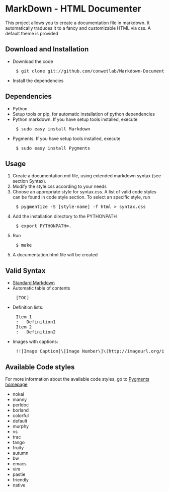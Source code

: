 MarkDown - HTML Documenter
==========================
This project allows you to create a documentation file in markdown. It automatically traduces it to a fancy and customizable HTML via css. A default theme is provided


Download and Installation
-------------------------

* Download the code
<pre>
    $ git clone git://github.com/conwetlab/Markdown-Documentation.git
</pre>
* Install the dependencies

Dependencies
------------

* Python
* Setup tools or pip, for automatic installation of python dependencies
* Python markdown. If you have setup tools installed, execute
<pre>
    $ sudo easy_install Markdown
</pre>
* Pygments. If you have setup tools installed, execute
<pre>
    $ sudo easy_install Pygments
</pre>

Usage
-----
1. Create a documentation.md file, using extended markdown syntax (see section Syntax).
2. Modify the style.css according to your needs
3. Choose an appropriate style for syntax.css. A list of valid code styles can be found in code style section. To select an specific style, run
<pre>
    $ pygmentize -S [style-name] -f html > syntax.css
</pre>

4. Add the installation directory to the PYTHONPATH

<pre>
    $ export PYTHONPATH=.
</pre>
5. Run
<pre>
    $ make
</pre>
5. A documentation.html file will be created

Valid Syntax
------------
* [Standard Markdown](http://daringfireball.net/projects/markdown/syntax)
* Automatic table of contents
<pre>
    [TOC]
</pre>
* Definition lists:
<pre>
    Item 1
    :   Definition1
    Item 2
    :   Definition2
</pre>
* Images with captions:
<pre>
    !![Image Caption]\[Image Number\]\(http://imageurl.org/image.png\)
</pre>
Available Code styles
---------------------
For more information about the available code styles, go to [Pygments homepage](http://pygments.org/)

* nokai
* manny
* perldoc
* borland
* colorful
* default
* murphy
* vs
* trac
* tango
* fruity
* autumn
* bw
* emacs
* vim
* pastie
* friendly
* native

